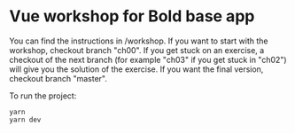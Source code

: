 # Vue workshop for Bold base app

You can find the instructions in /workshop.
If you want to start with the workshop, checkout branch "ch00".
If you get stuck on an exercise, a checkout of the next branch (for example "ch03" if you get stuck in "ch02") will give you the solution of the exercise.
If you want the final version, checkout branch "master".

To run the project:

```
yarn
yarn dev
```